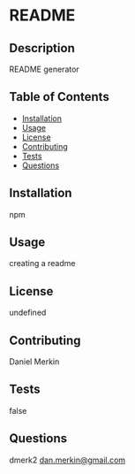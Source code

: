 # README

## Description
README generator
## Table of Contents
- [Installation](#installation)
- [Usage](#usage)
- [License](#license)
- [Contributing](#contributing)
- [Tests](#tests)
- [Questions](#questions)
## Installation
npm
## Usage
creating a readme
## License
undefined
## Contributing
Daniel Merkin
## Tests
false
## Questions
dmerk2
dan.merkin@gmail.com
